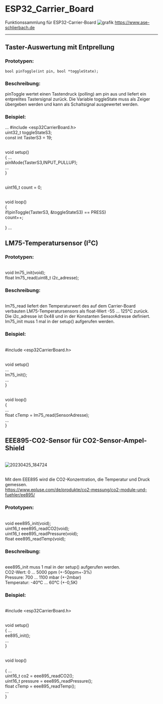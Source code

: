 # ESP32_Carrier_Board
 Funktionssammlung für ESP32-Carrier-Board
![grafik](https://user-images.githubusercontent.com/24614659/197691402-ae8d4d87-3673-4bed-a442-19f261159832.png)
https://www.ase-schlierbach.de

-------------------------------------------------------------------
## Taster-Auswertung mit Entprellung

### Prototypen:
  `bool pinToggle(int pin, bool *toggleState);`

### Beschreibung:
pinToggle wertet einen Tastendruck (polling) am pin aus und
liefert ein entprelltes Tastersignal zurück.
Die Variable toggleState muss als Zeiger übergeben werden und
kann als Schaltsignal ausgewertet werden.

### Beispiel: 
...
  #include <esp32CarrierBoard.h>
  <br>uint32_t toggleStateS3;
  <br>const int TasterS3 = 19;

  <br>void setup()
  <br>{ ...
   <br> pinMode(TasterS3,INPUT_PULLUP);
   <br> ...
  <br>}

 <br> uint16_t count = 0;

  <br>void loop()
  <br>{
    <br>if(pinToggle(TasterS3, &toggleStateS3) == PRESS)
      <br>count++;  
  <br>}
 ...

## LM75-Temperatursensor (I²C)
### Prototypen:
<br>    void  lm75_init(void);
<br>    float lm75_read(uint8_t i2c_adresse);
 
### Beschreibung:
<br>lm75_read liefert den Temperaturwert des auf dem Carrier-Board
<br>verbauten LM75-Temperatursensors als float-Wert -55 ... 125°C zurück.
<br>Die i2c_adresse ist 0x48 und in der Konstanten SensorAdresse definiert.
<br>lm75_init muss 1 mal in der setup() aufgerufen werden.

### Beispiel: 
<br>  #include <esp32CarrierBoard.h>

<br>  void setup()
<br>    ...
<br>    lm75_init();
<br>    ...
<br>  }

<br>  void loop()
<br>  {
<br>    ...
<br>    float cTemp = lm75_read(SensorAdresse);
<br>    ...
<br>  }

## EEE895-CO2-Sensor für CO2-Sensor-Ampel-Shield
<br>![20230425_184724](https://user-images.githubusercontent.com/24614659/234347802-9cfc7fbd-2dfb-4f09-8f7a-93c3eb24550e.jpg)

<br>Mit dem EEE895 wird die CO2-Konzentration, die Temperatur und Druck gemessen.
<br>https://www.epluse.com/de/produkte/co2-messung/co2-module-und-fuehler/ee895/ 

### Prototypen:
<br>  void  eee895_init(void);
<br>  uint16_t eee895_readCO2(void);
<br>  uint16_t eee895_readPressure(void);
<br>  float eee895_readTemp(void); 

### Beschreibung:
<br>  eee895_init muss 1 mal in der setup() aufgerufen werden.
<br>  CO2-Wert: 0 ... 5000 ppm (+-50ppm+-3%)
<br>  Pressure: 700 ... 1100 mbar (+-2mbar)
<br>  Temperatur:  -40°C ... 60°C (+-0,5K)
  
### Beispiel: 
<br>  #include <esp32CarrierBoard.h>

<br>  void setup()
<br>  { ...
<br>    ee895_init();
<br>    ...
<br>  }

<br> void loop()<br>
<br>  { ...
<br>    uint16_t co2 = eee895_readCO2();
<br>    uint16_t pressure = eee895_readPressure();
<br>    float cTemp = eee895_readTemp();
<br>    ...
<br>  }
